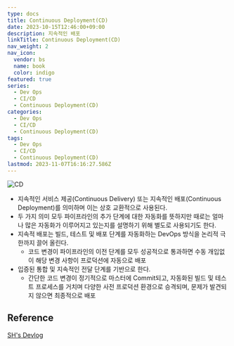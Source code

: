 ```yaml
---
type: docs
title: Continuous Deployment(CD)
date: 2023-10-15T12:46:00+09:00
description: 지속적인 배포
linkTitle: Continuous Deployment(CD)
nav_weight: 2
nav_icon:
  vendor: bs
  name: book
  color: indigo
featured: true
series:
  - Dev Ops
  - CI/CD
  - Continuous Deployment(CD)
categories:
  - Dev Ops
  - CI/CD
  - Continuous Deployment(CD)
tags:
  - Dev Ops
  - CI/CD
  - Continuous Deployment(CD)
lastmod: 2023-11-07T16:16:27.586Z
---
```


![CD](/dev-ops/cd.png?width=512px#center)

- 지속적인 서비스 제공(Continuous Delivery) 또는 지속적인 배포(Continuous Deployment)를 의미하며 이는 상호 교환적으로 사용된다.
- 두 가지 의미 모두 파이프라인의 추가 단계에 대한 자동화를 뜻하지만 때로는 얼마나 많은 자동화가 이루어지고 있는지를 설명하기 위해 별도로 사용되기도 한다.
- 지속적 배포는 빌드, 테스트 및 배포 단계를 자동화하는 DevOps 방식을 논리적 극한까지 끌어 올린다.
  - 코드 변경이 파이프라인의 이전 단계를 모두 성공적으로 통과하면 수동 개입없이 해당 변경 사항이 프로덕션에 자동으로 배포
- 입증된 통합 및 지속적인 전달 단계를 기반으로 한다.
  - 간단한 코드 변경이 정기적으로 마스터에 Commit되고, 자동화된 빌드 및 테스트 프로세스를 거치며 다양한 사전 프로덕션 환경으로 승격되며, 문제가 발견되지 않으면 최종적으로 배포

## Reference

[SH's Devlog](https://seosh817.tistory.com/104)
